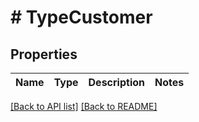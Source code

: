 # # TypeCustomer

## Properties

Name | Type | Description | Notes
------------ | ------------- | ------------- | -------------

[[Back to API list]](../../README.md#endpoints) [[Back to README]](../../README.md)
